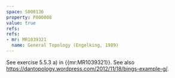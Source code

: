```yaml
---
space: S000136
property: P000008
value: true
refs:
refs:
- mr: MR1039321
  name: General Topology (Engelking, 1989)
---
```


See exercise 5.5.3 a) in {{mr:MR1039321}}. See also <https://dantopology.wordpress.com/2012/11/18/bings-example-g/>.

